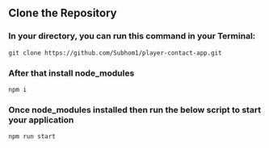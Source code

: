 ## Clone the Repository

### In your directory, you can run this command in your Terminal:

```
git clone https://github.com/Subhom1/player-contact-app.git
```

### After that install node_modules

```
npm i
```

### Once node_modules installed then run the below script to start your application

```
npm run start
```

